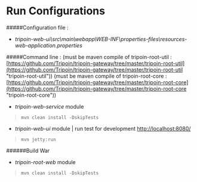 # Run Configurations

#####Configuration file :
* *tripoin-web-ui\src\main\webapp\WEB-INF\properties-files\resources-web-application.properties*

#####Command line :
(must be maven compile of tripoin-root-util : [https://github.com/Tripoin/tripoin-gateway/tree/master/tripoin-root-util](https://github.com/Tripoin/tripoin-gateway/tree/master/tripoin-root-util "tripoin-root-util"))
(must be maven compile of tripoin-root-core : [https://github.com/Tripoin/tripoin-gateway/tree/master/tripoin-root-core](https://github.com/Tripoin/tripoin-gateway/tree/master/tripoin-root-core "tripoin-root-core"))

+ *tripoin-web-service* module

> ``mvn clean install -DskipTests``

+ *tripoin-web-ui* module | run test for development [http://localhost:8080/](http://localhost:8080/ "localhost")

> ``mvn jetty:run``

######Build War 

+ *tripoin-root-web* module

> ``mvn clean install -DskipTests``